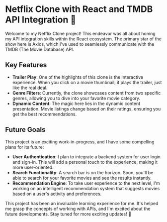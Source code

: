 # Netflix Clone with React and TMDB API Integration 🍿

Welcome to my Netflix Clone project! This endeavor was all about honing my API integration skills within the React ecosystem. The primary star of the show here is Axios, which I've used to seamlessly communicate with the TMDB (The Movie Database) API.

## Key Features

- **Trailer Play**: One of the highlights of this clone is the interactive experience. When you click on a movie thumbnail, it plays the trailer, just like the real deal.
- **Genre Filters**: Currently, the clone showcases content from two specific genres, allowing you to dive into your favorite movie category.
- **Dynamic Content**: The magic here lies in the dynamic content presentation. Movie listings change based on their ratings, ensuring you get the best recommendations.

## Future Goals

This project is an exciting work-in-progress, and I have some compelling plans for its future:

- **User Authentication**: I plan to integrate a backend system for user login and sign-in. This will add a personal touch to the experience, making it more user-oriented.
- **Search Functionality**: A search bar is on the horizon. Soon, you'll be able to search for your favorite movies and see the results instantly.
- **Recommendation Engine**: To take user experience to the next level, I'm working on an intelligent recommendation system that suggests movies based on a user's activity and preferences.

This project has been an invaluable learning experience for me. It's helped me grasp the concepts of working with APIs, and I'm excited about the future developments. Stay tuned for more exciting updates! 🚀
